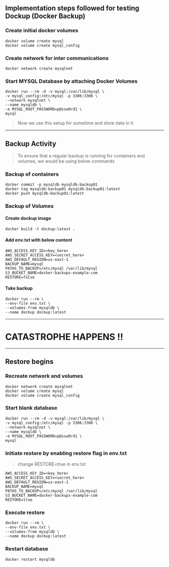 ## Implementation steps followed for testing Dockup (Docker Backup)

### Create initial docker volumes
```
docker volume create mysql
docker volume create mysql_config
```
### Create network for inter communications
```
docker network create mysqlnet
```
### Start MYSQL Database by attaching Docker Volumes
```
docker run --rm -d -v mysql:/var/lib/mysql \
-v mysql_config:/etc/mysql -p 3306:3306 \
--network mysqlnet \
--name mysqldb \
-e MYSQL_ROOT_PASSWORD=p@ssw0rd1 \
mysql
```
> Now we use this setup for sometime and store data in it
---------------------
## Backup Activity
> To ensure that a regular backup is running for containers and volumes, we would be using below commands
### Backup of containers
```
docker commit -p mysqldb mysqldb-backup01
docker tag mysqldb-backup01 mysqldb-backup01:latest
docker push mysqldb-backup01:latest
```

### Backup of Volumes
#### Create dockup image
```
docker build -t dockup:latest .
```

#### Add env.txt with below content
```
AWS_ACCESS_KEY_ID=<key_here>
AWS_SECRET_ACCESS_KEY=<secret_here>
AWS_DEFAULT_REGION=us-east-1
BACKUP_NAME=mysql
PATHS_TO_BACKUP=/etc/mysql /var/lib/mysql
S3_BUCKET_NAME=docker-backups-example-com
RESTORE=false
```
#### Take backup
```
docker run --rm \
--env-file env.txt \
--volumes-from mysqldb \
--name dockup dockup:latest
```
---------------------------
# CATASTROPHE HAPPENS !!

---------------------------

## Restore begins

### Recreate network and volumes
```
docker network create mysqlnet
docker volume create mysql
docker volume create mysql_config
```
### Start blank database
```
docker run --rm -d -v mysql:/var/lib/mysql \
-v mysql_config:/etc/mysql -p 3306:3306 \
--network mysqlnet \
--name mysqldb \
-e MYSQL_ROOT_PASSWORD=p@ssw0rd1 \
mysql
```

### Initiate restore by enabling restore flag in env.txt
> change RESTORE=true in env.txt
```
AWS_ACCESS_KEY_ID=<key_here>
AWS_SECRET_ACCESS_KEY=<secret_here>
AWS_DEFAULT_REGION=us-east-1
BACKUP_NAME=mysql
PATHS_TO_BACKUP=/etc/mysql /var/lib/mysql
S3_BUCKET_NAME=docker-backups-example-com
RESTORE=true
```
### Execute restore
```
docker run --rm \
--env-file env.txt \
--volumes-from mysqldb \
--name dockup dockup:latest
```

### Restart database
```
docker restart mysqldb
```
